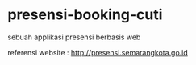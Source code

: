 # presensi-booking-cuti
sebuah applikasi presensi berbasis web

referensi website :
http://presensi.semarangkota.go.id

